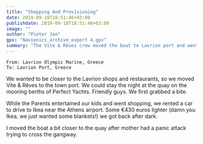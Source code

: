 ```yaml
---
title: "Shopping And Provisioning"
date: 2019-09-18T18:51:46+03:00
publishdate: 2019-09-18T18:51:46+03:00
image: ""
author: "Pieter Jan"
gpx: "Navionics_archive_export 4.gpx"
summary: "The Vite & Rêves crew moved the boat to Lavrion port and went Ikea shopping."
---
```


`From: Lavrion Olympic Marine, Greece`<br/>
`To: Lavrion Port, Greece`

We wanted to be closer to the Lavrion shops and restaurants, so we moved Vite & Rêves to the town port. We could stay the night at the quay on the mooring berths of Perfect Yachts. Friendly guys. We first grabbed a bite.

While the Parents entertained our kids and went shopping, we rented a car to drive to Ikea near the Athens airport. Some €430 euros lighter (damn you Ikea, we just wanted some blankets!) we got back after dark.

I moved the boat a bit closer to the quay after mother had a panic attack trying to cross the gangway.
